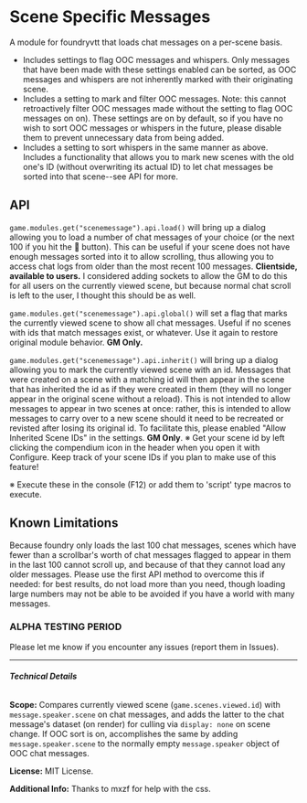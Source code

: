 # Scene Specific Messages
A module for foundryvtt that loads chat messages on a per-scene basis.
- Includes settings to flag OOC messages and whispers. Only messages that have been made with these settings enabled can be sorted, as OOC messages and whispers are not inherently marked with their originating scene.
- Includes a setting to mark and filter OOC messages. Note: this cannot retroactively filter OOC messages made without the setting to flag OOC messages on on). These settings are on by default, so if you have no wish to sort OOC messages or whispers in the future, please disable them to prevent unnecessary data from being added.
- Includes a setting to sort whispers in the same manner as above.
Includes a functionality that allows you to mark new scenes with the old one's ID (without overwriting its actual ID) to let chat messages be sorted into that scene--see API for more.

## API
`game.modules.get("scenemessage").api.load()` will bring up a dialog allowing you to load a number of chat messages of your choice (or the next 100 if you hit the :100: button). This can be useful if your scene does not have enough messages sorted into it to allow scrolling, thus allowing you to access chat logs from older than the most recent 100 messages. **Clientside, available to users.** I considered adding sockets to allow the GM to do this for all users on the currently viewed scene, but because normal chat scroll is left to the user, I thought this should be as well.

`game.modules.get("scenemessage").api.global()` will set a flag that marks the currently viewed scene to show all chat messages. Useful if no scenes with ids that match messages exist, or whatever. Use it again to restore original module behavior. **GM Only.**

`game.modules.get("scenemessage").api.inherit()` will bring up a dialog allowing you to mark the currently viewed scene with an id. Messages that were created on a scene with a matching id will then appear in the scene that has inherited the id as if they were created in them (they will no longer appear in the original scene without a reload). This is not intended to allow messages to appear in two scenes at once: rather, this is intended to allow messages to carry over to a new scene should it need to be recreated or revisted after losing its original id. To facilitate this, please enabled "Allow Inherited Scene IDs" in the settings. **GM Only**.
※ Get your scene id by left clicking the compendium icon in the header when you open it with Configure. Keep track of your scene IDs if you plan to make use of this feature!

※ Execute these in the console (F12) or add them to 'script' type macros to execute.

## Known Limitations
Because foundry only loads the last 100 chat messages, scenes which have fewer than a scrollbar's worth of chat messages flagged to appear in them in the last 100 cannot scroll up, and because of that they cannot load any older messages. Please use the first API method to overcome this if needed: for best results, do not load more than you need, though loading large numbers may not be able to be avoided if you have a world with many messages.

### ALPHA TESTING PERIOD
Please let me know if you encounter any issues (report them in Issues).
___
###### **Technical Details**

**Scope:** Compares currently viewed scene (`game.scenes.viewed.id`) with `message.speaker.scene` on chat messages, and adds the latter to the chat message's dataset (on render) for culling via `display: none` on scene change. If OOC sort is on, accomplishes the same by adding `message.speaker.scene` to the normally empty `message.speaker` object of OOC chat messages.

**License:** MIT License.

**Additional Info:** Thanks to mxzf for help with the css.